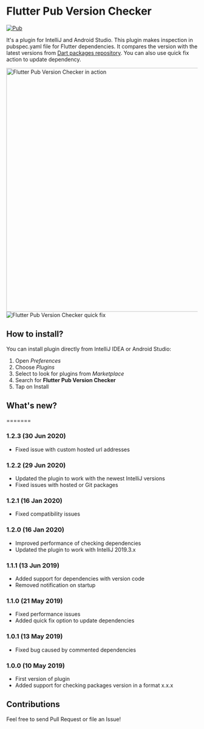 # Flutter Pub Version Checker

[![Pub](https://img.shields.io/jetbrains/plugin/v/12400-flutter-pub-version-checker.svg?label=flutter%20pub%20version%20checker)](https://plugins.jetbrains.com/plugin/12400-flutter-pub-version-checker)

It's a plugin for IntelliJ and Android Studio. This plugin makes inspection in pubspec.yaml 
file for Flutter dependencies. It compares the version with the latest versions from [Dart packages repository](https://pub.dev).
You can also use quick fix action to update dependency.

<img src="/img/screen1.png" alt="Flutter Pub Version Checker in action" width="640"/>

<img src="/img/quickfix.gif" alt="Flutter Pub Version Checker quick fix"/>

## How to install?

You can install plugin directly from IntelliJ IDEA or Android Studio:
1. Open _Preferences_
2. Choose _Plugins_
3. Select to look for plugins from _Marketplace_
4. Search for **Flutter Pub Version Checker**
5. Tap on Install

## What's new?
=======
### 1.2.3 (30 Jun 2020)
- Fixed issue with custom hosted url addresses
### 1.2.2 (29 Jun 2020)
- Updated the plugin to work with the newest IntelliJ versions
- Fixed issues with hosted or Git packages  
### 1.2.1 (16 Jan 2020)
- Fixed compatibility issues
### 1.2.0 (16 Jan 2020)
- Improved performance of checking dependencies
- Updated the plugin to work with IntelliJ 2019.3.x
### 1.1.1 (13 Jun 2019)
- Added support for dependencies with version code
- Removed notification on startup
### 1.1.0 (21 May 2019)
- Fixed performance issues
- Added quick fix option to update dependencies
### 1.0.1 (13 May 2019)
- Fixed bug caused by commented dependencies</li>
### 1.0.0 (10 May 2019)
- First version of plugin</li>
- Added support for checking packages version in a format x.x.x</li></ul>

## Contributions

Feel free to send Pull Request or file an Issue!
